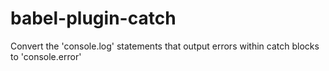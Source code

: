 # babel-plugin-catch
Convert the 'console.log' statements that output errors within catch blocks to 'console.error'
